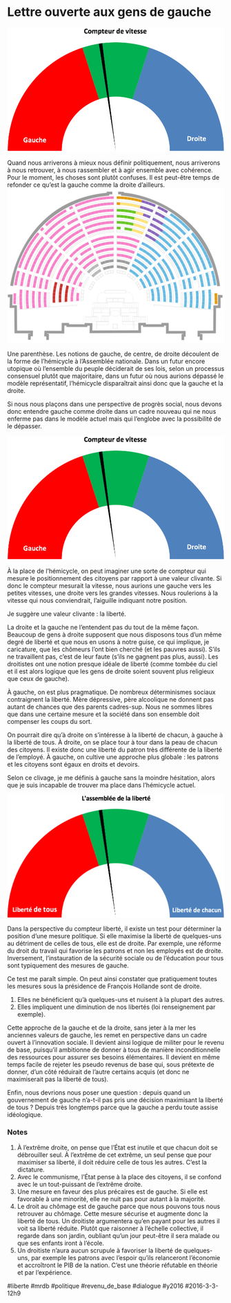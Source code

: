 # Lettre ouverte aux gens de gauche

![](_i/assemble2.png)

Quand nous arriverons à mieux nous définir politiquement, nous arriverons à nous retrouver, à nous rassembler et à agir ensemble avec cohérence. Pour le moment, les choses sont plutôt confuses. Il est peut-être temps de refonder ce qu’est la gauche comme la droite d’ailleurs.
![Assemblée](_i/assemble1.png)

Une parenthèse. Les notions de gauche, de centre, de droite découlent de la forme de l’hémicycle à l’Assemblée nationale. Dans un futur encore utopique où l’ensemble du peuple déciderait de ses lois, selon un processus consensuel plutôt que majoritaire, dans un futur où nous aurions dépassé le modèle représentatif, l’hémicycle disparaîtrait ainsi donc que la gauche et la droite.

Si nous nous plaçons dans une perspective de progrès social, nous devons donc entendre gauche comme droite dans un cadre nouveau qui ne nous enferme pas dans le modèle actuel mais qui l’englobe avec la possibilité de le dépasser.

![Compteur de vitesse](_i/assemble2.png)

À la place de l’hémicycle, on peut imaginer une sorte de compteur qui mesure le positionnement des citoyens par rapport à une valeur clivante. Si donc le compteur mesurait la vitesse, nous aurions une gauche vers les petites vitesses, une droite vers les grandes vitesses. Nous roulerions à la vitesse qui nous conviendrait, l’aiguille indiquant notre position.

Je suggère une valeur clivante : la liberté.

La droite et la gauche ne l’entendent pas du tout de la même façon. Beaucoup de gens à droite supposent que nous disposons tous d’un même degré de liberté et que nous en usons à notre guise, ce qui implique, je caricature, que les chômeurs l’ont bien cherché (et les pauvres aussi). S’ils ne travaillent pas, c’est de leur faute (s’ils ne gagnent pas plus, aussi). Les droitistes ont une notion presque idéale de liberté (comme tombée du ciel et il est alors logique que les gens de droite soient souvent plus religieux que ceux de gauche).

À gauche, on est plus pragmatique. De nombreux déterminismes sociaux contraignent la liberté. Mère dépressive, père alcoolique ne donnent pas autant de chances que des parents cadres-sup. Nous ne sommes libres que dans une certaine mesure et la société dans son ensemble doit compenser les coups du sort.

On pourrait dire qu’à droite on s’intéresse à la liberté de chacun, à gauche à la liberté de tous. À droite, on se place tour à tour dans la peau de chacun des citoyens. Il existe donc une liberté du patron très différente de la liberté de l’employé. À gauche, on cultive une approche plus globale : les patrons et les citoyens sont égaux en droits et devoirs. 

Selon ce clivage, je me définis à gauche sans la moindre hésitation, alors que je suis incapable de trouver ma place dans l’hémicycle actuel.

![Liberté](_i/assemble3.png)

Dans la perspective du compteur liberté, il existe un test pour déterminer la position d’une mesure politique. Si elle maximise la liberté de quelques-uns au détriment de celles de tous, elle est de droite. Par exemple, une réforme du droit du travail qui favorise les patrons et non les employés est de droite. Inversement, l’instauration de la sécurité sociale ou de l’éducation pour tous sont typiquement des mesures de gauche.

Ce test me paraît simple. On peut ainsi constater que pratiquement toutes les mesures sous la présidence de François Hollande sont de droite.

1. Elles ne bénéficient qu’à quelques-uns et nuisent à la plupart des autres.
2. Elles impliquent une diminution de nos libertés (loi renseignement par exemple).

Cette approche de la gauche et de la droite, sans jeter à la mer les anciennes valeurs de gauche, les remet en perspective dans un cadre ouvert à l’innovation sociale. Il devient ainsi logique de militer pour le revenu de base, puisqu’il ambitionne de donner à tous de manière inconditionnelle des ressources pour assurer ses besoins élémentaires. Il devient en même temps facile de rejeter les pseudo revenus de base qui, sous prétexte de donner, d’un côté réduirait de l’autre certains acquis (et donc ne maximiserait pas la liberté de tous).

Enfin, nous devrions nous poser une question : depuis quand un gouvernement de gauche n’a-t-il pas pris une décision maximisant la liberté de tous ? Depuis très longtemps parce que la gauche a perdu toute assise idéologique.

### Notes

1. À l’extrême droite, on pense que l’État est inutile et que chacun doit se débrouiller seul. À l’extrême de cet extrême, un seul pense que pour maximiser sa liberté, il doit réduire celle de tous les autres. C’est la dictature.
2. Avec le communisme, l’État pense à la place des citoyens, il se confond avec le un tout-puissant de l’extrême droite.
3. Une mesure en faveur des plus précaires est de gauche. Si elle est favorable à une minorité, elle ne nuit pas pour autant à la majorité.
4. Le droit au chômage est de gauche parce que nous pouvons tous nous retrouver au chômage. Cette mesure sécurise et augmente donc la liberté de tous. Un droitiste argumentera qu’en payant pour les autres il voit sa liberté réduite. Plutôt que raisonner à l’échelle collective, il regarde dans son jardin, oubliant qu’un jour peut-être il sera malade ou que ses enfants iront à l’école.
5. Un droitiste n’aura aucun scrupule à favoriser la liberté de quelques-uns, par exemple les patrons avec l’espoir qu’ils relanceront l’économie et accroîtront le PIB de la nation. C’est une théorie réfutable en théorie et par l’expérience.


#liberte #mrdb #politique #revenu_de_base #dialogue #y2016 #2016-3-3-12h9
